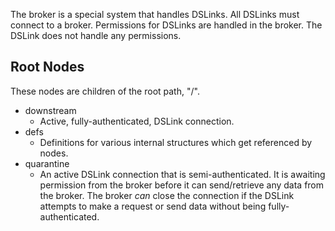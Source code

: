 The broker is a special system that handles DSLinks. All DSLinks must connect to a broker. Permissions for DSLinks are handled in the broker. The DSLink does not handle any permissions.

Root Nodes
---
These nodes are children of the root path, "/".

* downstream
  * Active, fully-authenticated, DSLink connection.
* defs
  * Definitions for various internal structures which get referenced by nodes.
* quarantine
  * An active DSLink connection that is semi-authenticated. It is awaiting permission from the broker before it can send/retrieve any data from the broker. The broker *can* close the connection if the DSLink attempts to make a request or send data without being fully-authenticated.
